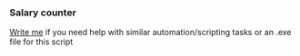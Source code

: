 ### Salary counter
[Write me](mailto:chilik342@gmail.com) if you need help with similar automation/scripting tasks or an .exe file for this script
